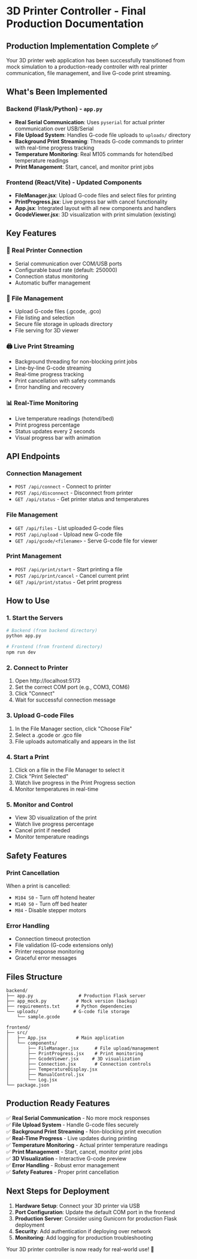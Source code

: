 # 3D Printer Controller - Final Production Documentation

## Production Implementation Complete ✅

Your 3D printer web application has been successfully transitioned from mock simulation to a production-ready controller with real printer communication, file management, and live G-code print streaming.

## What's Been Implemented

### Backend (Flask/Python) - `app.py`
- **Real Serial Communication**: Uses `pyserial` for actual printer communication over USB/Serial
- **File Upload System**: Handles G-code file uploads to `uploads/` directory
- **Background Print Streaming**: Threads G-code commands to printer with real-time progress tracking
- **Temperature Monitoring**: Real M105 commands for hotend/bed temperature readings
- **Print Management**: Start, cancel, and monitor print jobs

### Frontend (React/Vite) - Updated Components
- **FileManager.jsx**: Upload G-code files and select files for printing
- **PrintProgress.jsx**: Live progress bar with cancel functionality
- **App.jsx**: Integrated layout with all new components and handlers
- **GcodeViewer.jsx**: 3D visualization with print simulation (existing)

## Key Features

### 🔌 Real Printer Connection
- Serial communication over COM/USB ports
- Configurable baud rate (default: 250000)
- Connection status monitoring
- Automatic buffer management

### 📁 File Management
- Upload G-code files (.gcode, .gco)
- File listing and selection
- Secure file storage in uploads directory
- File serving for 3D viewer

### 🖨️ Live Print Streaming
- Background threading for non-blocking print jobs
- Line-by-line G-code streaming
- Real-time progress tracking
- Print cancellation with safety commands
- Error handling and recovery

### 📊 Real-Time Monitoring
- Live temperature readings (hotend/bed)
- Print progress percentage
- Status updates every 2 seconds
- Visual progress bar with animation

## API Endpoints

### Connection Management
- `POST /api/connect` - Connect to printer
- `POST /api/disconnect` - Disconnect from printer
- `GET /api/status` - Get printer status and temperatures

### File Management
- `GET /api/files` - List uploaded G-code files
- `POST /api/upload` - Upload new G-code file
- `GET /api/gcode/<filename>` - Serve G-code file for viewer

### Print Management
- `POST /api/print/start` - Start printing a file
- `POST /api/print/cancel` - Cancel current print
- `GET /api/print/status` - Get print progress

## How to Use

### 1. Start the Servers
```bash
# Backend (from backend directory)
python app.py

# Frontend (from frontend directory)
npm run dev
```

### 2. Connect to Printer
1. Open http://localhost:5173
2. Set the correct COM port (e.g., COM3, COM6)
3. Click "Connect"
4. Wait for successful connection message

### 3. Upload G-code Files
1. In the File Manager section, click "Choose File"
2. Select a .gcode or .gco file
3. File uploads automatically and appears in the list

### 4. Start a Print
1. Click on a file in the File Manager to select it
2. Click "Print Selected"
3. Watch live progress in the Print Progress section
4. Monitor temperatures in real-time

### 5. Monitor and Control
- View 3D visualization of the print
- Watch live progress percentage
- Cancel print if needed
- Monitor temperature readings

## Safety Features

### Print Cancellation
When a print is cancelled:
- `M104 S0` - Turn off hotend heater
- `M140 S0` - Turn off bed heater  
- `M84` - Disable stepper motors

### Error Handling
- Connection timeout protection
- File validation (G-code extensions only)
- Printer response monitoring
- Graceful error messages

## Files Structure
```
backend/
├── app.py                 # Production Flask server
├── app_mock.py           # Mock version (backup)
├── requirements.txt      # Python dependencies
└── uploads/             # G-code file storage
    └── sample.gcode

frontend/
├── src/
│   ├── App.jsx           # Main application
│   └── components/
│       ├── FileManager.jsx      # File upload/management
│       ├── PrintProgress.jsx    # Print monitoring
│       ├── GcodeViewer.jsx     # 3D visualization
│       ├── Connection.jsx       # Connection controls
│       ├── TemperatureDisplay.jsx
│       ├── ManualControl.jsx
│       └── Log.jsx
└── package.json
```

## Production Ready Features

✅ **Real Serial Communication** - No more mock responses  
✅ **File Upload System** - Handle G-code files securely  
✅ **Background Print Streaming** - Non-blocking print execution  
✅ **Real-Time Progress** - Live updates during printing  
✅ **Temperature Monitoring** - Actual printer temperature readings  
✅ **Print Management** - Start, cancel, monitor print jobs  
✅ **3D Visualization** - Interactive G-code preview  
✅ **Error Handling** - Robust error management  
✅ **Safety Features** - Proper print cancellation  

## Next Steps for Deployment

1. **Hardware Setup**: Connect your 3D printer via USB
2. **Port Configuration**: Update the default COM port in the frontend
3. **Production Server**: Consider using Gunicorn for production Flask deployment
4. **Security**: Add authentication if deploying over network
5. **Monitoring**: Add logging for production troubleshooting

Your 3D printer controller is now ready for real-world use! 🎉
